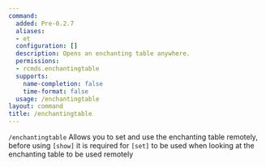 ```yaml
---
command:
  added: Pre-0.2.7
  aliases:
  - et
  configuration: []
  description: Opens an enchanting table anywhere.
  permissions:
  - rcmds.enchantingtable
  supports:
    name-completion: false
    time-format: false
  usage: /enchantingtable
layout: command
title: /enchantingtable
---
```


```/enchantingtable``` Allows you to set and use the enchanting table remotely, before using ```[show]``` it is required for ```[set]``` to be used when looking at the enchanting table to be used remotely